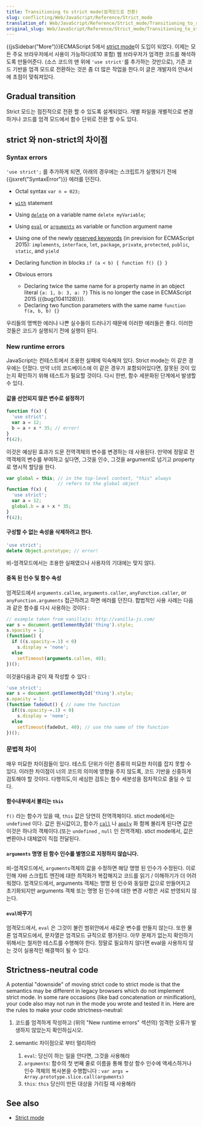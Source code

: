 ```yaml
---
title: Transitioning to strict mode(엄격모드로 전환)
slug: conflicting/Web/JavaScript/Reference/Strict_mode
translation_of: Web/JavaScript/Reference/Strict_mode/Transitioning_to_strict_mode
original_slug: Web/JavaScript/Reference/Strict_mode/Transitioning_to_strict_mode
---
```


{{jsSidebar("More")}}ECMAScript 5에서 [strict mode](/en-US/docs/JavaScript/Strict_mode)이 도입이 되었다. 이제는 모든 주요 브라우저에서 사용이 가능하다(IE10 포함) 웹 브라우저가 엄격한 코드를 해석하도록 만들어준다. (소스 코드의 맨 위에 `'use strict'`를 추가하는 것만으로), 기존 코드 기반을 엄격 모드로 전환하는 것은 좀 더 많은 작업을 한다.이 글은 개발자의 안내서에 초점이 맞춰져있다.

## Gradual transition

Strict 모드는 점진적으로 전환 할 수 있도록 설계되었다. 개별 파일을 개별적으로 변경하거나 코드를 엄격 모드에서 함수 단위로 전환 할 수도 있다.

## strict 와 non-strict의 차이점

### Syntax errors

`'use strict';` 를 추가하게 되면, 아래의 경우에는 스크립트가 실행되기 전에{{jsxref("SyntaxError")}} 에러를 던진다.

- Octal syntax `var n = 023;`
- [`with`](/en-US/docs/Web/JavaScript/Reference/Statements/with) statement
- Using [`delete`](/en-US/docs/Web/JavaScript/Reference/Operators/delete) on a variable name `delete myVariable`;
- Using [`eval`](/en-US/docs/Web/JavaScript/Reference/Global_Objects/eval) or [`arguments`](/en-US/docs/Web/JavaScript/Reference/Functions/arguments) as variable or function argument name
- Using one of the newly [reserved keywords](/en-US/docs/Web/JavaScript/Reference/Lexical_grammar#Keywords) (in prevision for ECMAScript 2015): `implements`, `interface`, `let`, `package`, `private`, `protected`, `public`, `static`, and `yield`
- Declaring function in blocks `if (a < b) { function f() {} }`
- Obvious errors

  - Declaring twice the same name for a property name in an object literal `{a: 1, b: 3, a: 7}` This is no longer the case in ECMAScript 2015 ({{bug(1041128)}}).
  - Declaring two function parameters with the same name `function f(a, b, b) {}`

우리들의 명백한 에러나 나쁜 실수들이 드러나기 때문에 이러한 에러들은 좋다. 이러한 것들은 코드가 실행되기 전에 실행이 된다.

### New runtime errors

JavaScript는 컨테스트에서 조용한 실패에 익숙해져 있다. Strict mode는 이 같은 경우에는 던졌다. 만약 너의 코드베이스에 이 같은 경우가 포함되어있다면, 잘못된 것이 있는지 확인하기 위해 테스트가 필요할 것이다. 다시 한번, 함수 세분화된 단계에서 발생할 수 있다.

#### 값을 선언되지 않은 변수로 설정하기

```js
function f(x) {
  'use strict';
  var a = 12;
  b = a + x * 35; // error!
}
f(42);
```

이것은 예상된 효과가 드문 전역객체의 변수를 변경하는 데 사용된다. 만약에 정말로 전역객체의 변수를 부여하고 싶다면, 그것을 인수, 그것을 argument로 넘기고 property로 명시적 할당을 한다.

```js
var global = this; // in the top-level context, "this" always
                   // refers to the global object
function f(x) {
  'use strict';
  var a = 12;
  global.b = a + x * 35;
}
f(42);
```

#### 구성할 수 없는 속성을 삭제하려고 한다.

```js
'use strict';
delete Object.prototype; // error!
```

비-엄격모드에서는 조용한 실패였으나 사용자의 기대에는 맞지 않다.

#### 중독 된 인수 및 함수 속성

엄격모드에서 `arguments.callee`, `arguments.caller`, `anyFunction.caller`, or `anyFunction.arguments` 접근하려고 하면 에러를 던진다. 합법적인 사용 사례는 다음과 같은 함수를 다시 사용하는 것이다 :

```js
// example taken from vanillajs: http://vanilla-js.com/
var s = document.getElementById('thing').style;
s.opacity = 1;
(function() {
  if ((s.opacity-=.1) < 0)
    s.display = 'none';
  else
    setTimeout(arguments.callee, 40);
})();
```

이것을다음과 같이 재 작성할 수 있다 :

```js
'use strict';
var s = document.getElementById('thing').style;
s.opacity = 1;
(function fadeOut() { // name the function
  if((s.opacity-=.1) < 0)
    s.display = 'none';
  else
    setTimeout(fadeOut, 40); // use the name of the function
})();
```

### 문법적 차이

매우 미묘한 차이점들이 있다. 테스트 단위가 이런 종류의 미묘한 차이를 잡지 못할 수 있다. 이러한 차이점이 너의 코드의 의미에 영향을 주지 않도록, 코드 기반을 신중하게 검토해야 할 것이다. 다행히도,이 세심한 검토는 함수 세분성을 점차적으로 줄일 수 있다.

#### 함수내부에서 불리는 `this`

`f()` 라는 함수가 있을 때, `this` 값은 당연히 전역객체이다. stict mode에서는 `undefined` 이다. 값은 원시값이고, 함수가 [`call`](/en-US/docs/Web/JavaScript/Reference/Global_Objects/Function/call) 나 [`apply`](/en-US/docs/Web/JavaScript/Reference/Global_Objects/Function/apply) 화 함께 불리게 된다면 값은 이것은 하나의 객체이다.(또는 `undefined` , `null` 인 전역객체). stict mode에서, 값은 변환이나 대체없이 직접 전달된다.

#### `arguments` 명명 된 함수 인수를 별명으로 지정하지 않습니다.

비-엄격모드에서, `arguments`객체의 값을 수정하면 해당 명명 된 인수가 수정된다. 이로 인해 자바 스크립트 엔진에 대한 최적화가 복잡해지고 코드를 읽기 / 이해하기가 더 어려워졌다. 엄격모드에서, arguments 객체는 명명 된 인수와 동일한 값으로 만들어지고 초기화되지만 arguments 객체 또는 명명 된 인수에 대한 변경 사항은 서로 반영되지 않는다.

#### `eval`바꾸기

엄격모드에서, `eval` 은 그것이 불린 범위안에서 새로운 변수를 만들지 않는다. 또한 물론 엄격모드에서, 문자열은 엄격모드 규칙으로 평가된다. 아무 문제가 없는지 확인하기 위해서는 철저한 테스트를 수행해야 한다. 정말로 필요하지 않다면 eval을 사용하지 않는 것이 실용적인 해결책이 될 수 있다.

## Strictness-neutral code

A potential "downside" of moving strict code to strict mode is that the semantics may be different in legacy browsers which do not implement strict mode. In some rare occasions (like bad concatenation or minification), your code also may not run in the mode you wrote and tested it in. Here are the rules to make your code strictness-neutral:

1.  코드를 엄격하게 작성하고 (위의 "New runtime errors" 섹션의) 엄격한 오류가 발생하지 않았는지 확인하십시오.
2.  semantic 차이점으로 부터 멀리하라

    1.  `eval`: 당신이 하는 일을 안다면, 그것을 사용해라
    2.  `arguments`: 함수의 첫 번째 줄로 이름을 통해 항상 함수 인수에 액세스하거나 인수 객체의 복사본을 수행합니다 :
        `var args = Array.prototype.slice.call(arguments)`
    3.  `this`: `this` 당신이 만든 대상을 가리킬 때 사용해라

## See also

- [Strict mode](/en-US/docs/Web/JavaScript/Reference/Strict_mode)

